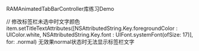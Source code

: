  RAMAnimatedTabBarController库练习Demo

// 修改标签栏未选中时文字颜色
    item.setTitleTextAttributes([NSAttributedString.Key.foregroundColor : UIColor.white, NSAttributedString.Key.font : UIFont.systemFont(ofSize: 17)], for: .normal) 无效果normal状态时无法显示标签栏文字
